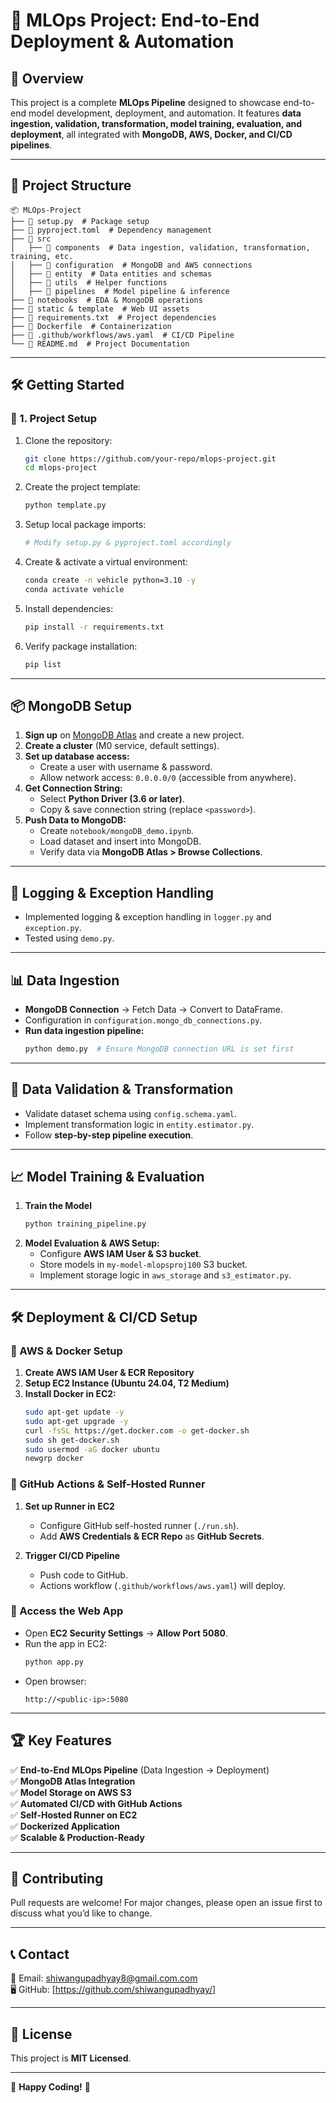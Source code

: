 # 🚀 MLOps Project: End-to-End Deployment & Automation

## 📌 Overview
This project is a complete **MLOps Pipeline** designed to showcase end-to-end model development, deployment, and automation. It features **data ingestion, validation, transformation, model training, evaluation, and deployment**, all integrated with **MongoDB, AWS, Docker, and CI/CD pipelines**.

---
## 📂 Project Structure
```
📦 MLOps-Project
├── 📜 setup.py  # Package setup
├── 📜 pyproject.toml  # Dependency management
├── 📂 src
│   ├── 📂 components  # Data ingestion, validation, transformation, training, etc.
│   ├── 📂 configuration  # MongoDB and AWS connections
│   ├── 📂 entity  # Data entities and schemas
│   ├── 📂 utils  # Helper functions
│   ├── 📂 pipelines  # Model pipeline & inference
├── 📂 notebooks  # EDA & MongoDB operations
├── 📂 static & template  # Web UI assets
├── 📜 requirements.txt  # Project dependencies
├── 📜 Dockerfile  # Containerization
├── 📜 .github/workflows/aws.yaml  # CI/CD Pipeline
└── 📜 README.md  # Project Documentation
```

---
## 🛠️ Getting Started

### 🔹 1. Project Setup
1. Clone the repository:
   ```bash
   git clone https://github.com/your-repo/mlops-project.git
   cd mlops-project
   ```
2. Create the project template:
   ```bash
   python template.py
   ```
3. Setup local package imports:
   ```bash
   # Modify setup.py & pyproject.toml accordingly
   ```
4. Create & activate a virtual environment:
   ```bash
   conda create -n vehicle python=3.10 -y
   conda activate vehicle
   ```
5. Install dependencies:
   ```bash
   pip install -r requirements.txt
   ```
6. Verify package installation:
   ```bash
   pip list
   ```

---
## 📦 MongoDB Setup
1. **Sign up** on [MongoDB Atlas](https://www.mongodb.com/atlas) and create a new project.
2. **Create a cluster** (M0 service, default settings).
3. **Set up database access:**
   - Create a user with username & password.
   - Allow network access: `0.0.0.0/0` (accessible from anywhere).
4. **Get Connection String:**
   - Select **Python Driver (3.6 or later)**.
   - Copy & save connection string (replace `<password>`).
5. **Push Data to MongoDB:**
   - Create `notebook/mongoDB_demo.ipynb`.
   - Load dataset and insert into MongoDB.
   - Verify data via **MongoDB Atlas > Browse Collections**.

---
## 📌 Logging & Exception Handling
- Implemented logging & exception handling in `logger.py` and `exception.py`.
- Tested using `demo.py`.

---
## 📊 Data Ingestion
- **MongoDB Connection** → Fetch Data → Convert to DataFrame.
- Configuration in `configuration.mongo_db_connections.py`.
- **Run data ingestion pipeline:**
  ```bash
  python demo.py  # Ensure MongoDB connection URL is set first
  ```

---
## 🔎 Data Validation & Transformation
- Validate dataset schema using `config.schema.yaml`.
- Implement transformation logic in `entity.estimator.py`.
- Follow **step-by-step pipeline execution**.

---
## 📈 Model Training & Evaluation
1. **Train the Model**
   ```bash
   python training_pipeline.py
   ```
2. **Model Evaluation & AWS Setup:**
   - Configure **AWS IAM User & S3 bucket**.
   - Store models in `my-model-mlopsproj100` S3 bucket.
   - Implement storage logic in `aws_storage` and `s3_estimator.py`.

---
## 🛠️ Deployment & CI/CD Setup
### 🔹 AWS & Docker Setup
1. **Create AWS IAM User & ECR Repository**
2. **Setup EC2 Instance (Ubuntu 24.04, T2 Medium)**
3. **Install Docker in EC2:**
   ```bash
   sudo apt-get update -y
   sudo apt-get upgrade -y
   curl -fsSL https://get.docker.com -o get-docker.sh
   sudo sh get-docker.sh
   sudo usermod -aG docker ubuntu
   newgrp docker
   ```

### 🔹 GitHub Actions & Self-Hosted Runner
1. **Set up Runner in EC2**
   - Configure GitHub self-hosted runner (`./run.sh`).
   - Add **AWS Credentials & ECR Repo** as **GitHub Secrets**.

2. **Trigger CI/CD Pipeline**
   - Push code to GitHub.
   - Actions workflow (`.github/workflows/aws.yaml`) will deploy.

### 🔹 Access the Web App
- Open **EC2 Security Settings** → **Allow Port 5080**.
- Run the app in EC2:
  ```bash
  python app.py
  ```
- Open browser:
  ```
  http://<public-ip>:5080
  ```

---
## 🏆 Key Features
✅ **End-to-End MLOps Pipeline** (Data Ingestion → Deployment)  
✅ **MongoDB Atlas Integration**  
✅ **Model Storage on AWS S3**  
✅ **Automated CI/CD with GitHub Actions**  
✅ **Self-Hosted Runner on EC2**  
✅ **Dockerized Application**  
✅ **Scalable & Production-Ready**  

---
## 🤝 Contributing
Pull requests are welcome! For major changes, please open an issue first to discuss what you’d like to change.

---
## 📞 Contact
📧 Email: shiwangupadhyay8@gmail.com.com  
🖥️ GitHub: [https://github.com/shiwangupadhyay/]

---
## 📜 License
This project is **MIT Licensed**.

---
🚀 **Happy Coding!** 🎯
